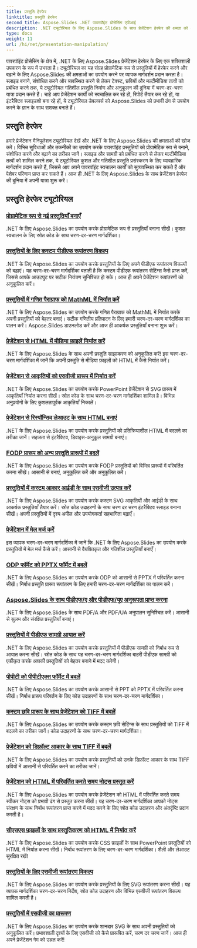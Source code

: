 ```yaml
---
title: प्रस्तुति हेरफेर
linktitle: प्रस्तुति हेरफेर
second_title: Aspose.Slides .NET पावरपॉइंट प्रोसेसिंग एपीआई
description: .NET ट्यूटोरियल के लिए Aspose.Slides के साथ प्रेजेंटेशन हेरफेर की क्षमता को अनलॉक करें। प्रोग्रामेटिक रूप से PowerPoint प्रस्तुतियों को गतिशील रूप से बनाने, अनुकूलित करने और बढ़ाने का तरीका जानें। आज ही अपने पावरपॉइंट प्रोसेसिंग कौशल को उन्नत करें!
type: docs
weight: 11
url: /hi/net/presentation-manipulation/
---
```

पावरपॉइंट प्रोसेसिंग के क्षेत्र में, .NET के लिए Aspose.Slides प्रेजेंटेशन हेरफेर के लिए एक शक्तिशाली उपकरण के रूप में उभरता है। ट्यूटोरियल का यह संग्रह प्रोग्रामेटिक रूप से प्रस्तुतियों में हेरफेर करने और बढ़ाने के लिए Aspose.Slides की क्षमताओं का उपयोग करने पर व्यापक मार्गदर्शन प्रदान करता है। स्लाइड बनाने, संशोधित करने और व्यवस्थित करने से लेकर टेक्स्ट, छवियों और मल्टीमीडिया तत्वों को प्रबंधित करने तक, ये ट्यूटोरियल गतिशील प्रस्तुति निर्माण और अनुकूलन की दुनिया में चरण-दर-चरण यात्रा प्रदान करते हैं। चाहे आप प्रेजेंटेशन कार्यों को स्वचालित कर रहे हों, रिपोर्ट तैयार कर रहे हों, या इंटरैक्टिव स्लाइडशो बना रहे हों, ये ट्यूटोरियल डेवलपर्स को Aspose.Slides को प्रभावी ढंग से उपयोग करने के ज्ञान के साथ सशक्त बनाते हैं।

## प्रस्तुति हेरफेर
हमारे प्रेजेंटेशन मैनिपुलेशन ट्यूटोरियल देखें और .NET के लिए Aspose.Slides की क्षमताओं की खोज करें। विभिन्न सुविधाओं और तकनीकों का उपयोग करके पावरपॉइंट प्रस्तुतियों को प्रोग्रामेटिक रूप से बनाने, संशोधित करने और बढ़ाने का तरीका जानें। स्लाइड और सामग्री को प्रबंधित करने से लेकर मल्टीमीडिया तत्वों को शामिल करने तक, ये ट्यूटोरियल कुशल और गतिशील प्रस्तुति प्रसंस्करण के लिए व्यावहारिक मार्गदर्शन प्रदान करते हैं, जिससे आप अपने पावरपॉइंट स्वचालन कार्यों को सुव्यवस्थित कर सकते हैं और पेशेवर परिणाम प्राप्त कर सकते हैं। आज ही .NET के लिए Aspose.Slides के साथ प्रेजेंटेशन हेरफेर की दुनिया में अपनी यात्रा शुरू करें।

## प्रस्तुति हेरफेर ट्यूटोरियल
### [प्रोग्रामेटिक रूप से नई प्रस्तुतियाँ बनाएँ](./create-new-presentations-programmatically/)
.NET के लिए Aspose.Slides का उपयोग करके प्रोग्रामेटिक रूप से प्रस्तुतियाँ बनाना सीखें। कुशल स्वचालन के लिए स्रोत कोड के साथ चरण-दर-चरण मार्गदर्शिका।
### [प्रस्तुतियों के लिए कस्टम पीडीएफ रूपांतरण विकल्प](./custom-pdf-conversion-options-for-presentations/)
.NET के लिए Aspose.Slides का उपयोग करके प्रस्तुतियों के लिए अपने पीडीएफ रूपांतरण विकल्पों को बढ़ाएं। यह चरण-दर-चरण मार्गदर्शिका बताती है कि कस्टम पीडीएफ रूपांतरण सेटिंग्स कैसे प्राप्त करें, जिससे आपके आउटपुट पर सटीक नियंत्रण सुनिश्चित हो सके। आज ही अपने प्रेजेंटेशन रूपांतरणों को अनुकूलित करें।
### [प्रस्तुतियों में गणित पैराग्राफ को MathML में निर्यात करें](./export-math-paragraphs-to-mathml-in-presentations/)
.NET के लिए Aspose.Slides का उपयोग करके गणित पैराग्राफ को MathML में निर्यात करके अपनी प्रस्तुतियों को बेहतर बनाएं। सटीक गणितीय प्रतिपादन के लिए हमारी चरण-दर-चरण मार्गदर्शिका का पालन करें। Aspose.Slides डाउनलोड करें और आज ही आकर्षक प्रस्तुतियाँ बनाना शुरू करें।
### [प्रेजेंटेशन से HTML में मीडिया फ़ाइलें निर्यात करें](./export-media-files-to-html-from-presentation/)
.NET के लिए Aspose.Slides के साथ अपनी प्रस्तुति साझाकरण को अनुकूलित करें! इस चरण-दर-चरण मार्गदर्शिका में जानें कि अपनी प्रस्तुति से मीडिया फ़ाइलों को HTML में कैसे निर्यात करें। 
### [प्रेजेंटेशन से आकृतियों को एसवीजी प्रारूप में निर्यात करें](./export-shapes-to-svg-format-from-presentation/)
.NET के लिए Aspose.Slides का उपयोग करके PowerPoint प्रेजेंटेशन से SVG प्रारूप में आकृतियाँ निर्यात करना सीखें। स्रोत कोड के साथ चरण-दर-चरण मार्गदर्शिका शामिल है। विभिन्न अनुप्रयोगों के लिए कुशलतापूर्वक आकृतियाँ निकालें।
### [प्रेजेंटेशन से रिस्पॉन्सिव लेआउट के साथ HTML बनाएं](./create-html-with-responsive-layout-from-presentation/)
.NET के लिए Aspose.Slides का उपयोग करके प्रस्तुतियों को प्रतिक्रियाशील HTML में बदलने का तरीका जानें। सहजता से इंटरैक्टिव, डिवाइस-अनुकूल सामग्री बनाएं।
### [FODP प्रारूप को अन्य प्रस्तुति प्रारूपों में बदलें](./convert-fodp-format-to-other-presentation-formats/)
.NET के लिए Aspose.Slides का उपयोग करके FODP प्रस्तुतियों को विभिन्न प्रारूपों में परिवर्तित करना सीखें। आसानी से बनाएं, अनुकूलित करें और अनुकूलित करें।
### [प्रस्तुतियों में कस्टम आकार आईडी के साथ एसवीजी उत्पन्न करें](./generate-svg-with-custom-shape-ids-in-presentations/)
.NET के लिए Aspose.Slides का उपयोग करके कस्टम SVG आकृतियों और आईडी के साथ आकर्षक प्रस्तुतियाँ तैयार करें। स्रोत कोड उदाहरणों के साथ चरण दर चरण इंटरैक्टिव स्लाइड बनाना सीखें। अपनी प्रस्तुतियों में दृश्य अपील और उपयोगकर्ता सहभागिता बढ़ाएँ।
### [प्रेजेंटेशन में मेल मर्ज करें](./perform-mail-merge-in-presentations/)
इस व्यापक चरण-दर-चरण मार्गदर्शिका में जानें कि .NET के लिए Aspose.Slides का उपयोग करके प्रस्तुतियों में मेल मर्ज कैसे करें। आसानी से वैयक्तिकृत और गतिशील प्रस्तुतियाँ बनाएँ।
### [ODP फॉर्मेट को PPTX फॉर्मेट में बदलें](./convert-odp-format-to-pptx-format/)
.NET के लिए Aspose.Slides का उपयोग करके ODP को आसानी से PPTX में परिवर्तित करना सीखें। निर्बाध प्रस्तुति प्रारूप रूपांतरण के लिए हमारी चरण-दर-चरण मार्गदर्शिका का पालन करें।
### [Aspose.Slides के साथ पीडीएफ/ए और पीडीएफ/यूए अनुरूपता प्राप्त करना](./achieving-pdf-a-and-pdf-ua-conformance-with-aspose-slides/)
.NET के लिए Aspose.Slides के साथ PDF/A और PDF/UA अनुपालन सुनिश्चित करें। आसानी से सुलभ और संरक्षित प्रस्तुतियाँ बनाएं।
### [प्रस्तुतियों में पीडीएफ सामग्री आयात करें](./import-pdf-content-into-presentations/)
.NET के लिए Aspose.Slides का उपयोग करके प्रस्तुतियों में पीडीएफ सामग्री को निर्बाध रूप से आयात करना सीखें। स्रोत कोड के साथ यह चरण-दर-चरण मार्गदर्शिका बाहरी पीडीएफ सामग्री को एकीकृत करके आपकी प्रस्तुतियों को बेहतर बनाने में मदद करेगी।
### [पीपीटी को पीपीटीएक्स फॉर्मेट में बदलें](./convert-ppt-to-pptx-format/)
.NET के लिए Aspose.Slides का उपयोग करके आसानी से PPT को PPTX में परिवर्तित करना सीखें। निर्बाध प्रारूप परिवर्तन के लिए कोड उदाहरणों के साथ चरण-दर-चरण मार्गदर्शिका।
### [कस्टम छवि प्रारूप के साथ प्रेजेंटेशन को TIFF में बदलें](./convert-presentation-to-tiff-with-custom-image-format/)
.NET के लिए Aspose.Slides का उपयोग करके कस्टम छवि सेटिंग्स के साथ प्रस्तुतियों को TIFF में बदलने का तरीका जानें। कोड उदाहरणों के साथ चरण-दर-चरण मार्गदर्शिका।
### [प्रेजेंटेशन को डिफ़ॉल्ट आकार के साथ TIFF में बदलें](./convert-presentation-to-tiff-with-default-size/)
.NET के लिए Aspose.Slides का उपयोग करके प्रस्तुतियों को उनके डिफ़ॉल्ट आकार के साथ TIFF छवियों में आसानी से परिवर्तित करने का तरीका जानें।
### [प्रेजेंटेशन को HTML में परिवर्तित करते समय नोट्स प्रस्तुत करें](./render-notes-while-converting-presentation-to-html/)
.NET के लिए Aspose.Slides का उपयोग करके प्रेजेंटेशन को HTML में परिवर्तित करते समय स्पीकर नोट्स को प्रभावी ढंग से प्रस्तुत करना सीखें। यह चरण-दर-चरण मार्गदर्शिका आपको नोट्स संरक्षण के साथ निर्बाध रूपांतरण प्राप्त करने में मदद करने के लिए स्रोत कोड उदाहरण और अंतर्दृष्टि प्रदान करती है। 
### [सीएसएस फ़ाइलों के साथ प्रस्तुतिकरण को HTML में निर्यात करें](./export-presentation-to-html-with-css-files/)
.NET के लिए Aspose.Slides का उपयोग करके CSS फ़ाइलों के साथ PowerPoint प्रस्तुतियों को HTML में निर्यात करना सीखें। निर्बाध रूपांतरण के लिए चरण-दर-चरण मार्गदर्शिका। शैली और लेआउट सुरक्षित रखें! 
### [प्रस्तुतियों के लिए एसवीजी रूपांतरण विकल्प](./svg-conversion-options-for-presentations/)
.NET के लिए Aspose.Slides का उपयोग करके प्रस्तुतियों के लिए SVG रूपांतरण करना सीखें। यह व्यापक मार्गदर्शिका चरण-दर-चरण निर्देश, स्रोत कोड उदाहरण और विभिन्न एसवीजी रूपांतरण विकल्प शामिल करती है।
### [प्रस्तुतियों में एसवीजी का प्रारूपण](./formatting-svgs-in-presentations/)
.NET के लिए Aspose.Slides का उपयोग करके शानदार SVG के साथ अपनी प्रस्तुतियों को अनुकूलित करें। प्रभावशाली दृश्यों के लिए एसवीजी को कैसे प्रारूपित करें, चरण दर चरण जानें। आज ही अपने प्रेजेंटेशन गेम को उन्नत करें! 
